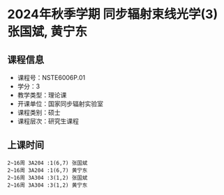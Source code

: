 # 2024年秋季学期 同步辐射束线光学(3) 张国斌, 黄宁东






## 课程信息

- 课程号：NSTE6006P.01
- 学分：3
- 教学类型：理论课
- 开课单位：国家同步辐射实验室
- 课程类别：硕士
- 课程层次：研究生课程

## 上课时间

```
2~16周 3A204 :1(6,7) 张国斌
2~16周 3A204 :1(6,7) 黄宁东
2~16周 3A304 :3(1,2) 张国斌
2~16周 3A304 :3(1,2) 黄宁东
```

